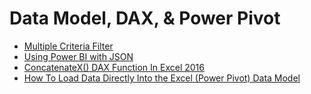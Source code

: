 # Data Model, DAX, & Power Pivot

* [Multiple Criteria Filter](https://community.powerbi.com/t5/Desktop/Multiple-Criteria-Filter/td-p/136138)
* [Using Power BI with JSON](https://www.mssqltips.com/sqlservertip/4621/using-power-bi-with-json-data-sources-and-files/)
* [ConcatenateX\(\) DAX Function In Excel 2016](https://blog.crossjoin.co.uk/2015/03/19/concatenatex-dax-function-in-excel-2016/)
* [How To Load Data Directly Into the Excel \(Power Pivot\) Data Model](https://whitepages.unlimitedviz.com/2013/09/how-to-load-data-directly-into-the-excel-power-pivot-data-model/)

